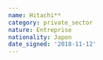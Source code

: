 ```yaml
---
name: Hitachi**
category: private_sector
nature: Entreprise
nationality: Japon
date_signed: '2018-11-12'
---
```

    